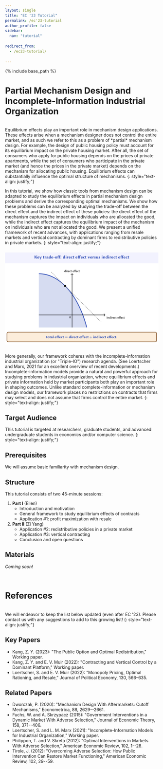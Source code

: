 ```yaml
---
layout: single
title: "EC '23 Tutorial"
permalink: /ec'23-tutorial
author_profile: false
sidebar:
  nav: "tutorial"

redirect_from:
  - /ec23-tutorial/

---
```


{% include base_path %}

# Partial Mechanism Design and Incomplete-Information Industrial Organization

<br>
Equilibrium effects play an important role in mechanism design applications. These effects arise when a mechanism designer does not control the entire market, and as such we refer to this as a problem of *partial* mechanism design. For example, the design of public housing policy must account for its equilibrium impact on the private housing market. After all, the set of consumers who apply for public housing depends on the prices of private apartments, while the set of consumers who participate in the private market (and hence the prices in the private market) depends on the mechanism for allocating public housing. Equilibrium effects can substantially influence the optimal structure of mechanisms.  
{: style="text-align: justify;"} 

In this tutorial, we show how classic tools from mechanism design can be adapted to study the equilibrium effects in partial mechanism design problems and derive the corresponding optimal mechanisms. We show how these problems can be analyzed by studying the trade-off between the direct effect and the indirect effect of these policies: the direct effect of the mechanism captures the impact on individuals who are allocated the good, while the indirect effect captures the equilibrium impact of the mechanism on individuals who are not allocated the good. We present a unified framework of recent advances, with applications ranging from resale markets and vertical contracting by dominant firms to redistributive policies in private markets. 
{: style="text-align: justify;"}  

<img src="images/tradeoff.png"
     alt="Trade-off between the direct effect and the indirect effect"
     style="float: left; margin-bottom: 30px; margin-top: 10px;" />

<br>
More generally, our framework coheres with the incomplete-information industrial organization (or "Triple-IO") research agenda. (See <a href="https://people.duke.edu/~marx/bio/papers/ESMChapter.pdf" style="text-decoration:none">Loertscher and Marx, 2021</a> for an excellent overview of recent developments.) Incomplete-information models provide a natural and powerful approach for studying problems in industrial organization, where equilibrium effects and private information held by market participants both play an important role in shaping outcomes. Unlike standard complete-information or mechanism design models, our framework places no restrictions on contracts that firms may select and does not assume that firms control the entire market.
{: style="text-align: justify;"}

## Target Audience

This tutorial is targeted at researchers, graduate students, and advanced undergraduate students in economics and/or computer science.
{: style="text-align: justify;"} 

## Prerequisites

We will assume basic familiarity with mechanism design.

## Structure

This tutorial consists of two 45-minute sessions:

1. **Part I** (<a href="https://ellenmuir.net" style="text-decoration:none">Ellen</a>)
   - Introduction and motivation
   - General framework to study equilibrium effects of contracts
   - Application #1: profit maximization with resale   
2. **Part II** (<a href="https://ziyangkang.com" style="text-decoration:none">Zi Yang</a>)
   - Application #2: redistributive policies in a private market
   - Application #3: vertical contracting
   - Conclusion and open questions

## Materials

*Coming soon!*

<br>

# References 

<br>
We will endeavor to keep the list below updated (even after EC '23).  Please contact us with any suggestions to add to this growing list!
{: style="text-align: justify;"} 

## Key Papers

- <a href="/files/jmp.pdf" style="text-decoration:none">Kang, Z. Y. (2023): "The Public Option and Optimal Redistribution," Working paper.</a>
- <a href="/files/contracting.pdf" style="text-decoration:none">Kang, Z. Y. and E. V. Muir (2022): "Contracting and Vertical Control by a Dominant Platform," Working paper.</a>
- <a href="https://www.journals.uchicago.edu/doi/abs/10.1086/717894" style="text-decoration:none">Loertscher, S. and E. V. Muir (2022): “Monopoly Pricing, Optimal Rationing, and Resale,” Journal of
Political Economy, 130, 566–635.</a>

## Related Papers

- <a href="https://onlinelibrary.wiley.com/doi/full/10.3982/ECTA15768" style="text-decoration:none">Dworczak, P. (2020): "Mechanism Design With Aftermarkets: Cutoff Mechanisms," Econometrica, 88, 2629--2661.</a>
- <a href="https://doi.org/10.1016/j.jet.2015.04.009" style="text-decoration:none">Fuchs, W. and A. Skrzypacz (2015): "Government Interventions in a Dynamic Market With Adverse Selection," Journal of Economic Theory, 158, 371--406.</a>
- <a href="https://people.duke.edu/~marx/bio/papers/ESMChapter.pdf" style="text-decoration:none">Loertscher, S. and L. M. Marx (2021): "Incomplete-Information Models for Industrial Organization," Working paper.</a>
- <a href="http://www.aeaweb.org/articles.php?doi=10.1257/aer.102.1.1" style="text-decoration:none">Philippon, T. and V. Skreta (2012): "Optimal Interventions in Markets With Adverse Selection," American Economic Review, 102, 1--28.</a>
- <a href="https://www.aeaweb.org/articles?id=10.1257/aer.102.1.29" style="text-decoration:none">Tirole, J. (2012): "Overcoming Adverse Selection: How Public Intervention Can Restore Market Functioning," American Economic Review, 102, 29--59.</a>
